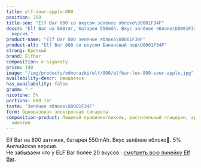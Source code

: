 ```yaml
---
title: elf-sour-apple-800
position: 260
title-seo: "Elf Bar 800 со вкусом зелёное яблоко\U0001F34F"
descr: "Elf Bar на 800тяг, батарея 550mAh. Вкус зелёное яблоко\U0001F34F. 5% Английская
  версия."
product-name: "Elf Bar 800 зелёное яблоко\U0001F34F"
product-alt: "Elf Bar 800 со вкусом Банановый лед\U0001F34F"
strong: Крепкий
brand: Elfbar
composition: e-sigarety
price: 190
image: "/img/products/odnorazki/elf/800/elfbar-lux-800-sour-apple.jpg"
availability-descr: Ожидается
has_availability: false
gramm: "-"
nicotine: 5%
portions: 800 тяг
taste: "Зелёное яблоко\U0001F34F"
form: Одноразовая электронная сигарета
composition-product: Пищевой пропиленгликоль, растительный глицерин, ароматизатор,
  никотин
---
```


Elf Bar на 800 затяжек, батарея 550mAh. Вкус зелёное яблоко🍏. 5% Английская версия.<br>
Не забываем что у ELF Bar более 20 вкусов : [смотреть всю линейку Elf Bar](/elfbar).